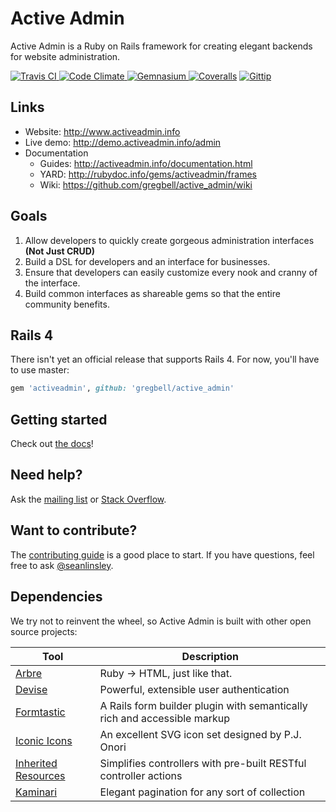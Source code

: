 # Active Admin

Active Admin is a Ruby on Rails framework for creating elegant backends for website administration.

[![Travis CI   ](https://api.travis-ci.org/gregbell/active_admin.png)       ](https://travis-ci.org/gregbell/active_admin)
[![Code Climate](https://codeclimate.com/github/gregbell/active_admin.png)  ](https://codeclimate.com/github/gregbell/active_admin)
[![Gemnasium   ](https://gemnasium.com/gregbell/active_admin.png)           ](https://gemnasium.com/gregbell/active_admin)
[![Coveralls   ](https://coveralls.io/repos/gregbell/active_admin/badge.png)](https://coveralls.io/r/gregbell/active_admin)
[![Gittip      ](https://img.shields.io/gittip/activeadmin.png)             ](https://www.gittip.com/activeadmin)

## Links

* Website: <http://www.activeadmin.info>
* Live demo: <http://demo.activeadmin.info/admin>
* Documentation
  * Guides: <http://activeadmin.info/documentation.html>
  * YARD: <http://rubydoc.info/gems/activeadmin/frames>
  * Wiki: <https://github.com/gregbell/active_admin/wiki>

## Goals

1. Allow developers to quickly create gorgeous administration interfaces __(Not Just CRUD)__
2. Build a DSL for developers and an interface for businesses.
3. Ensure that developers can easily customize every nook and cranny of the interface.
4. Build common interfaces as shareable gems so that the entire community benefits.

## Rails 4

There isn't yet an official release that supports Rails 4. For now, you'll have to use master:
```ruby
gem 'activeadmin', github: 'gregbell/active_admin'
```

## Getting started

Check out [the docs](https://github.com/gregbell/active_admin/blob/master/docs/0-installation.md)!

## Need help?

Ask the [mailing list](http://groups.google.com/group/activeadmin) or
[Stack Overflow](http://stackoverflow.com/questions/tagged/activeadmin).

## Want to contribute?

The [contributing guide](https://github.com/gregbell/active_admin/blob/master/CONTRIBUTING.md)
is a good place to start. If you have questions, feel free to ask
[@seanlinsley](https://twitter.com/seanlinsley).

## Dependencies

We try not to reinvent the wheel, so Active Admin is built with other open source projects:

Tool                  | Description
--------------------- | -----------
[Arbre]               | Ruby -> HTML, just like that.
[Devise]              | Powerful, extensible user authentication
[Formtastic]          | A Rails form builder plugin with semantically rich and accessible markup
[Iconic Icons]        | An excellent SVG icon set designed by P.J. Onori
[Inherited Resources] | Simplifies controllers with pre-built RESTful controller actions
[Kaminari]            | Elegant pagination for any sort of collection

[Arbre]: https://github.com/gregbell/arbre
[Devise]: https://github.com/plataformatec/devise
[Formtastic]: https://github.com/justinfrench/formtastic
[Iconic Icons]: http://somerandomdude.com/projects/iconic
[Inherited Resources]: https://github.com/josevalim/inherited_resources
[Kaminari]: https://github.com/amatsuda/kaminari
